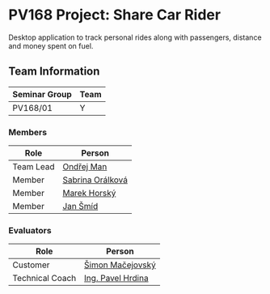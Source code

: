 # PV168 Project: Share Car Rider

Desktop application to track personal rides along with passengers, distance and money spent on fuel.

## Team Information

| Seminar Group | Team |
|-------------- | ---- |
| PV168/01      | Y    | <!--- FIXME: fill in the seminar group and team identification -->

### Members

| Role           | Person               |
|----------------|----------------------|
|Team Lead       | [Ondřej Man](https://is.muni.cz/auth/osoba/525025) |
|Member          | [Sabrina Orálková](https://is.muni.cz/auth/osoba/525089) |
|Member          | [Marek Horský](https://is.muni.cz/auth/osoba/525245) |
|Member          | [Jan Šmíd](https://is.muni.cz/auth/osoba/524816) |

### Evaluators

| Role           | Person               |
|----------------|----------------------|
|Customer        | [Šimon Mačejovský](https://is.muni.cz/auth/osoba/444140) |
|Technical Coach | [Ing. Pavel Hrdina](https://is.muni.cz/auth/osoba/242617) |
